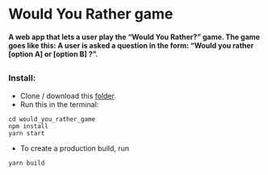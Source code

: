 # Would You Rather game
#### A web app that lets a user play the “Would You Rather?” game. The game goes like this: A user is asked a question in the form: “Would you rather [option A] or [option B] ?”.

##

### Install:
* Clone / download this [folder](https://github.com/fufylev/would_you_rather_game.git).
* Run this in the terminal:
```
cd would_you_rather_game
npm install
yarn start
```

* To create a production build, run  
```
yarn build
```
